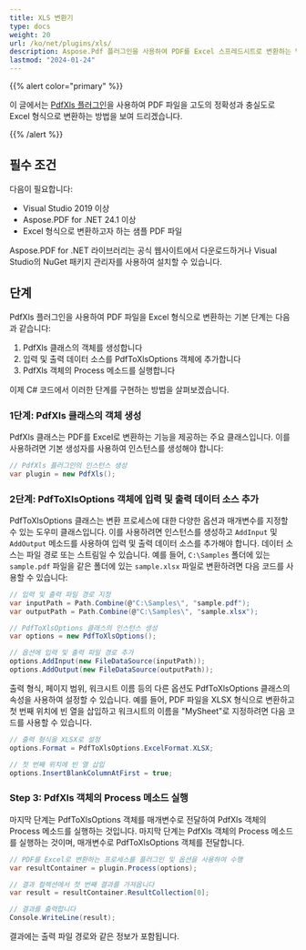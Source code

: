 ```yaml
---
title: XLS 변환기
type: docs
weight: 20
url: /ko/net/plugins/xls/
description: Aspose.Pdf 플러그인을 사용하여 PDF를 Excel 스프레드시트로 변환하는 방법
lastmod: "2024-01-24"
---
```


{{% alert color="primary" %}}

이 글에서는 [PdfXls 플러그인](https://products.aspose.org/pdf/net/xls-converter/)을 사용하여 PDF 파일을 고도의 정확성과 충실도로 Excel 형식으로 변환하는 방법을 보여 드리겠습니다.

{{% /alert %}}

## 필수 조건

다음이 필요합니다:

* Visual Studio 2019 이상
* Aspose.PDF for .NET 24.1 이상
* Excel 형식으로 변환하고자 하는 샘플 PDF 파일

Aspose.PDF for .NET 라이브러리는 공식 웹사이트에서 다운로드하거나 Visual Studio의 NuGet 패키지 관리자를 사용하여 설치할 수 있습니다.

## 단계

PdfXls 플러그인을 사용하여 PDF 파일을 Excel 형식으로 변환하는 기본 단계는 다음과 같습니다:

1. PdfXls 클래스의 객체를 생성합니다
1. 입력 및 출력 데이터 소스를 PdfToXlsOptions 객체에 추가합니다
1. PdfXls 객체의 Process 메소드를 실행합니다

이제 C# 코드에서 이러한 단계를 구현하는 방법을 살펴보겠습니다.
### 1단계: PdfXls 클래스의 객체 생성

PdfXls 클래스는 PDF를 Excel로 변환하는 기능을 제공하는 주요 클래스입니다. 이를 사용하려면 기본 생성자를 사용하여 인스턴스를 생성해야 합니다:

```csharp
// PdfXls 플러그인의 인스턴스 생성
var plugin = new PdfXls();
```

### 2단계: PdfToXlsOptions 객체에 입력 및 출력 데이터 소스 추가

PdfToXlsOptions 클래스는 변환 프로세스에 대한 다양한 옵션과 매개변수를 지정할 수 있는 도우미 클래스입니다. 이를 사용하려면 인스턴스를 생성하고 `AddInput` 및 `AddOutput` 메소드를 사용하여 입력 및 출력 데이터 소스를 추가해야 합니다. 데이터 소스는 파일 경로 또는 스트림일 수 있습니다. 예를 들어, `C:\Samples` 폴더에 있는 `sample.pdf` 파일을 같은 폴더에 있는 `sample.xlsx` 파일로 변환하려면 다음 코드를 사용할 수 있습니다:

```csharp
// 입력 및 출력 파일 경로 지정
var inputPath = Path.Combine(@"C:\Samples\", "sample.pdf");
var outputPath = Path.Combine(@"C:\Samples\", "sample.xlsx");

// PdfToXlsOptions 클래스의 인스턴스 생성
var options = new PdfToXlsOptions();

// 옵션에 입력 및 출력 파일 경로 추가
options.AddInput(new FileDataSource(inputPath));
options.AddOutput(new FileDataSource(outputPath));
```
출력 형식, 페이지 범위, 워크시트 이름 등의 다른 옵션도 PdfToXlsOptions 클래스의 속성을 사용하여 설정할 수 있습니다. 예를 들어, PDF 파일을 XLSX 형식으로 변환하고 첫 번째 위치에 빈 열을 삽입하고 워크시트의 이름을 "MySheet"로 지정하려면 다음 코드를 사용할 수 있습니다.

```csharp
// 출력 형식을 XLSX로 설정
options.Format = PdfToXlsOptions.ExcelFormat.XLSX;

// 첫 번째 위치에 빈 열 삽입
options.InsertBlankColumnAtFirst = true;
```

### Step 3: PdfXls 객체의 Process 메소드 실행

마지막 단계는 PdfToXlsOptions 객체를 매개변수로 전달하여 PdfXls 객체의 Process 메소드를 실행하는 것입니다.
마지막 단계는 PdfXls 객체의 Process 메소드를 실행하는 것이며, 매개변수로 PdfToXlsOptions 객체를 전달합니다.

```csharp
// PDF를 Excel로 변환하는 프로세스를 플러그인 및 옵션을 사용하여 수행
var resultContainer = plugin.Process(options);

// 결과 컬렉션에서 첫 번째 결과를 가져옵니다
var result = resultContainer.ResultCollection[0];

// 결과를 출력합니다
Console.WriteLine(result);
```

결과에는 출력 파일 경로와 같은 정보가 포함됩니다.


